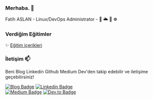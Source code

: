 ### Merhaba. 👋

Fatih ASLAN - Linux/DevOps Administrator - 🐧 🌥 🐳 ☸️

<!--- ![Profile Views](https://komarev.com/ghpvc/?username=fatlan)

![Fatih's GitHub Stats](https://github-readme-stats.vercel.app/api?username=fatlan&show_icons=true) ---> 

### Verdiğim Eğitimler

✨ [Eğitim içerikleri](https://www.fatlan.com/egitim/)

### İletişim 📫

Beni Blog Linkedin Github Medium Dev'den takip edebilir ve iletişime geçebilirsiniz!

[![Blog Badge](https://img.shields.io/badge/fatlan.com-follow%20on%20blog-blue?style=for-the-badge&logo=linux)](https://www.fatlan.com)
[![Linkedin Badge](https://img.shields.io/badge/fatihaslan-follow%20on%20linkedin-blue?style=for-the-badge&logo=linkedin)](https://www.linkedin.com/in/fafatihaslan) <br>
[![Medium Badge](https://img.shields.io/badge/fatihaslan-follow%20on%20medium-blue?style=for-the-badge&logo=medium)](https://medium.com/@aslanfatih)
[![Dev.to Badge](https://img.shields.io/badge/fatihaslan-follow%20on%20dev.to-blue?style=for-the-badge&logo=dev.to)](https://dev.to/aslanfatih)
